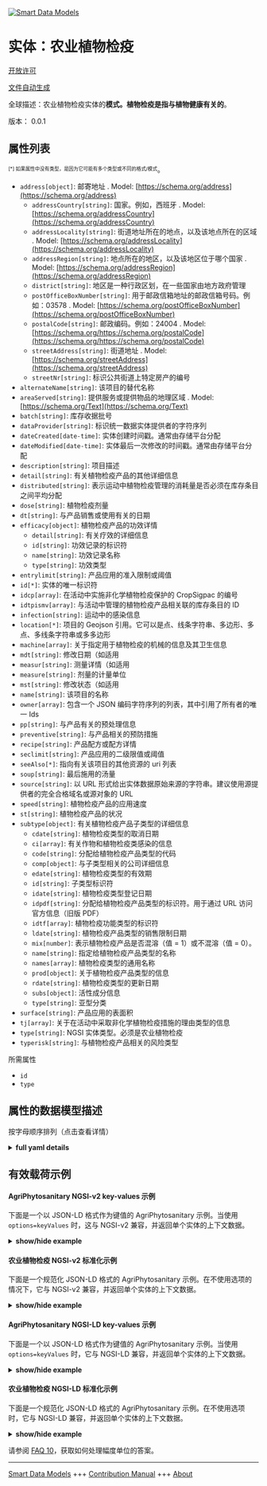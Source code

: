 <!-- 10-Header -->  
[![Smart Data Models](https://smartdatamodels.org/wp-content/uploads/2022/01/SmartDataModels_logo.png "Logo")](https://smartdatamodels.org)  
实体：农业植物检疫  
=========<!-- /10-Header -->  
<!-- 15-License -->  
[开放许可](https://github.com/smart-data-models//dataModel.Agrifood/blob/master/AgriPhytosanitary/LICENSE.md)  
[文件自动生成](https://docs.google.com/presentation/d/e/2PACX-1vTs-Ng5dIAwkg91oTTUdt8ua7woBXhPnwavZ0FxgR8BsAI_Ek3C5q97Nd94HS8KhP-r_quD4H0fgyt3/pub?start=false&loop=false&delayms=3000#slide=id.gb715ace035_0_60)  
<!-- /15-License -->  
<!-- 20-Description -->  
全球描述：农业植物检疫实体的**模式。植物检疫是指与植物健康有关的**。  
版本： 0.0.1  
<!-- /20-Description -->  
<!-- 30-PropertiesList -->  

## 属性列表  

<sup><sub>[*] 如果属性中没有类型，是因为它可能有多个类型或不同的格式/模式</sub></sup>。  
- `address[object]`: 邮寄地址  . Model: [https://schema.org/address](https://schema.org/address)	- `addressCountry[string]`: 国家。例如，西班牙  . Model: [https://schema.org/addressCountry](https://schema.org/addressCountry)  
	- `addressLocality[string]`: 街道地址所在的地点，以及该地点所在的区域  . Model: [https://schema.org/addressLocality](https://schema.org/addressLocality)  
	- `addressRegion[string]`: 地点所在的地区，以及该地区位于哪个国家  . Model: [https://schema.org/addressRegion](https://schema.org/addressRegion)  
	- `district[string]`: 地区是一种行政区划，在一些国家由地方政府管理    
	- `postOfficeBoxNumber[string]`: 用于邮政信箱地址的邮政信箱号码。例如：03578  . Model: [https://schema.org/postOfficeBoxNumber](https://schema.org/postOfficeBoxNumber)  
	- `postalCode[string]`: 邮政编码。例如：24004  . Model: [https://schema.org/https://schema.org/postalCode](https://schema.org/https://schema.org/postalCode)  
	- `streetAddress[string]`: 街道地址  . Model: [https://schema.org/streetAddress](https://schema.org/streetAddress)  
	- `streetNr[string]`: 标识公共街道上特定房产的编号    
- `alternateName[string]`: 该项目的替代名称  - `areaServed[string]`: 提供服务或提供物品的地理区域  . Model: [https://schema.org/Text](https://schema.org/Text)- `batch[string]`: 库存收据批号  - `dataProvider[string]`: 标识统一数据实体提供者的字符序列  - `dateCreated[date-time]`: 实体创建时间戳。通常由存储平台分配  - `dateModified[date-time]`: 实体最后一次修改的时间戳。通常由存储平台分配  - `description[string]`: 项目描述  - `detail[string]`: 有关植物检疫产品的其他详细信息  - `distributed[string]`: 表示运动中植物检疫管理的消耗量是否必须在库存条目之间平均分配  - `dose[string]`: 植物检疫剂量  - `dt[string]`: 与产品销售或使用有关的日期  - `efficacy[object]`: 植物检疫产品的功效详情  	- `detail[string]`: 有关疗效的详细信息    
	- `id[string]`: 功效记录的标识符    
	- `name[string]`: 功效记录名称    
	- `type[string]`: 功效类型    
- `entrylimit[string]`: 产品应用的准入限制或阈值  - `id[*]`: 实体的唯一标识符  - `idcp[array]`: 在活动中实施非化学植物检疫保护的 CropSigpac 的编号  - `idtpismv[array]`: 与活动中管理的植物检疫产品相关联的库存条目的 ID  - `infection[string]`: 运动中的感染信息  - `location[*]`: 项目的 Geojson 引用。它可以是点、线条字符串、多边形、多点、多线条字符串或多多边形  - `machine[array]`: 关于指定用于植物检疫的机械的信息及其卫生信息  - `mdt[string]`: 修改日期（如适用  - `measur[string]`: 测量详情（如适用  - `measure[string]`: 剂量的计量单位  - `mst[string]`: 修改状态（如适用  - `name[string]`: 该项目的名称  - `owner[array]`: 包含一个 JSON 编码字符序列的列表，其中引用了所有者的唯一 Ids  - `pp[string]`: 与产品有关的预处理信息  - `preventive[string]`: 与产品相关的预防措施  - `recipe[string]`: 产品配方或配方详情  - `seclimit[string]`: 产品应用的二级限值或阈值  - `seeAlso[*]`: 指向有关该项目的其他资源的 uri 列表  - `soup[string]`: 最后施用的汤量  - `source[string]`: 以 URL 形式给出实体数据原始来源的字符串。建议使用源提供者的完全合格域名或源对象的 URL  - `speed[string]`: 植物检疫产品的应用速度  - `st[string]`: 植物检疫产品的状况  - `subtype[object]`: 有关植物检疫产品子类型的详细信息  	- `cdate[string]`: 植物检疫类型的取消日期    
	- `ci[array]`: 有关作物和植物检疫类感染的信息    
	- `code[string]`: 分配给植物检疫产品类型的代码    
	- `comp[object]`: 与子类型相关的公司详细信息    
	- `edate[string]`: 植物检疫类型的有效期    
	- `id[string]`: 子类型标识符    
	- `idate[string]`: 植物检疫类型登记日期    
	- `idpdf[string]`: 分配给植物检疫产品类型的标识符。用于通过 URL 访问官方信息（旧版 PDF）    
	- `idtf[array]`: 植物检疫功能类型的标识符    
	- `ldate[string]`: 植物检疫产品类型的销售限制日期    
	- `mix[number]`: 表示植物检疫产品是否混溶（值 = 1）或不混溶（值 = 0）。    
	- `name[string]`: 指定给植物检疫产品类型的名称    
	- `names[array]`: 植物检疫类型的通用名称    
	- `prod[object]`: 关于植物检疫产品类型的信息    
	- `rdate[string]`: 植物检疫类型的更新日期    
	- `subs[object]`: 活性成分信息    
	- `type[string]`: 亚型分类    
- `surface[string]`: 产品应用的表面积  - `tj[array]`: 关于在活动中采取非化学植物检疫措施的理由类型的信息  - `type[string]`: NGSI 实体类型。必须是农业植物检疫  - `typerisk[string]`: 与植物检疫产品相关的风险类型  <!-- /30-PropertiesList -->  
<!-- 35-RequiredProperties -->  
所需属性  
- `id`  - `type`  <!-- /35-RequiredProperties -->  
<!-- 40-NotesYaml -->  
<!-- /40-NotesYaml -->  
<!-- 50-DataModelHeader -->  
## 属性的数据模型描述  
按字母顺序排列（点击查看详情）  
<!-- /50-DataModelHeader -->  
<!-- 60-ModelYaml -->  
<details><summary><strong>full yaml details</strong></summary>    
```yaml  
AgriPhytosanitary:    
  description: Schema for AgriPhytosanitary entity. Phytosanitary means relating to the health of plants    
  properties:    
    address:    
      description: The mailing address    
      properties:    
        addressCountry:    
          description: 'The country. For example, Spain'    
          type: string    
          x-ngsi:    
            model: https://schema.org/addressCountry    
            type: Property    
        addressLocality:    
          description: 'The locality in which the street address is, and which is in the region'    
          type: string    
          x-ngsi:    
            model: https://schema.org/addressLocality    
            type: Property    
        addressRegion:    
          description: 'The region in which the locality is, and which is in the country'    
          type: string    
          x-ngsi:    
            model: https://schema.org/addressRegion    
            type: Property    
        district:    
          description: 'A district is a type of administrative division that, in some countries, is managed by the local government'    
          type: string    
          x-ngsi:    
            type: Property    
        postOfficeBoxNumber:    
          description: 'The post office box number for PO box addresses. For example, 03578'    
          type: string    
          x-ngsi:    
            model: https://schema.org/postOfficeBoxNumber    
            type: Property    
        postalCode:    
          description: 'The postal code. For example, 24004'    
          type: string    
          x-ngsi:    
            model: https://schema.org/https://schema.org/postalCode    
            type: Property    
        streetAddress:    
          description: The street address    
          type: string    
          x-ngsi:    
            model: https://schema.org/streetAddress    
            type: Property    
        streetNr:    
          description: Number identifying a specific property on a public street    
          type: string    
          x-ngsi:    
            type: Property    
      type: object    
      x-ngsi:    
        model: https://schema.org/address    
        type: Property    
    alternateName:    
      description: An alternative name for this item    
      type: string    
      x-ngsi:    
        type: Property    
    areaServed:    
      description: The geographic area where a service or offered item is provided    
      type: string    
      x-ngsi:    
        model: https://schema.org/Text    
        type: Property    
    batch:    
      description: Stock receipt lot number    
      type: string    
      x-ngsi:    
        type: Property    
    dataProvider:    
      description: A sequence of characters identifying the provider of the harmonised data entity    
      type: string    
      x-ngsi:    
        type: Property    
    dateCreated:    
      description: Entity creation timestamp. This will usually be allocated by the storage platform    
      format: date-time    
      type: string    
      x-ngsi:    
        type: Property    
    dateModified:    
      description: Timestamp of the last modification of the entity. This will usually be allocated by the storage platform    
      format: date-time    
      type: string    
      x-ngsi:    
        type: Property    
    description:    
      description: A description of this item    
      type: string    
      x-ngsi:    
        type: Property    
    detail:    
      description: Additional details about the phytosanitary product    
      type: string    
      x-ngsi:    
        type: Property    
    distributed:    
      description: Indicates whether the consumption of the phytosanitary administered in the campaign has to be distributed equally between the stock entries or not    
      type: string    
      x-ngsi:    
        type: Property    
    dose:    
      description: Dose of phytosanitary administered    
      type: string    
      x-ngsi:    
        type: Property    
    dt:    
      description: Date related to the product's distribution or usage    
      type: string    
      x-ngsi:    
        type: Property    
    efficacy:    
      description: Efficacy details of the phytosanitary product    
      properties:    
        detail:    
          description: Detailed information about the efficacy    
          type: string    
          x-ngsi:    
            type: Property    
        id:    
          description: Identifier for the efficacy record    
          type: string    
          x-ngsi:    
            type: Property    
        name:    
          description: Name of the efficacy record    
          type: string    
          x-ngsi:    
            type: Property    
        type:    
          description: Type of efficacy    
          type: string    
          x-ngsi:    
            type: Property    
      type: object    
      x-ngsi:    
        type: Property    
    entrylimit:    
      description: Entry limit or threshold for the product's application    
      type: string    
      x-ngsi:    
        type: Property    
    id:    
      anyOf:    
        - description: Identifier format of any NGSI entity    
          maxLength: 256    
          minLength: 1    
          pattern: ^[\w\-\.\{\}\$\+\*\[\]`|~^@!,:\\]+$    
          type: string    
          x-ngsi:    
            type: Property    
        - description: Identifier format of any NGSI entity    
          format: uri    
          type: string    
          x-ngsi:    
            type: Property    
      description: Unique identifier of the entity    
      x-ngsi:    
        type: Relationship    
    idcp:    
      description: IDs of the CropSigpac on which the non-chemical phytosanitary defense is administered in the campaign    
      items:    
        description: Every element in the CropSigpac on which the non-chemical phytosanitary defense is administered in the campaign    
        type: string    
        x-ngsi:    
          type: Property    
      type: array    
      x-ngsi:    
        type: Property    
    idtpismv:    
      description: IDs of stock entries linked to the phytosanitary product administered in the campaign    
      items:    
        description: Every element of the  stock entries linked to the phytosanitary product administered in the campaign    
        type: string    
        x-ngsi:    
          type: Property    
      type: array    
      x-ngsi:    
        type: Property    
    infection:    
      description: Information about infections that are part of the campaign    
      type: string    
      x-ngsi:    
        type: Property    
    location:    
      description: 'Geojson reference to the item. It can be Point, LineString, Polygon, MultiPoint, MultiLineString or MultiPolygon'    
      oneOf:    
        - description: Geojson reference to the item. Point    
          properties:    
            bbox:    
              items:    
                type: number    
              minItems: 4    
              type: array    
            coordinates:    
              items:    
                type: number    
              minItems: 2    
              type: array    
            type:    
              enum:    
                - Point    
              type: string    
          required:    
            - type    
            - coordinates    
          title: GeoJSON Point    
          type: object    
          x-ngsi:    
            type: GeoProperty    
        - description: Geojson reference to the item. LineString    
          properties:    
            bbox:    
              items:    
                type: number    
              minItems: 4    
              type: array    
            coordinates:    
              items:    
                items:    
                  type: number    
                minItems: 2    
                type: array    
              minItems: 2    
              type: array    
            type:    
              enum:    
                - LineString    
              type: string    
          required:    
            - type    
            - coordinates    
          title: GeoJSON LineString    
          type: object    
          x-ngsi:    
            type: GeoProperty    
        - description: Geojson reference to the item. Polygon    
          properties:    
            bbox:    
              items:    
                type: number    
              minItems: 4    
              type: array    
            coordinates:    
              items:    
                items:    
                  items:    
                    type: number    
                  minItems: 2    
                  type: array    
                minItems: 4    
                type: array    
              type: array    
            type:    
              enum:    
                - Polygon    
              type: string    
          required:    
            - type    
            - coordinates    
          title: GeoJSON Polygon    
          type: object    
          x-ngsi:    
            type: GeoProperty    
        - description: Geojson reference to the item. MultiPoint    
          properties:    
            bbox:    
              items:    
                type: number    
              minItems: 4    
              type: array    
            coordinates:    
              items:    
                items:    
                  type: number    
                minItems: 2    
                type: array    
              type: array    
            type:    
              enum:    
                - MultiPoint    
              type: string    
          required:    
            - type    
            - coordinates    
          title: GeoJSON MultiPoint    
          type: object    
          x-ngsi:    
            type: GeoProperty    
        - description: Geojson reference to the item. MultiLineString    
          properties:    
            bbox:    
              items:    
                type: number    
              minItems: 4    
              type: array    
            coordinates:    
              items:    
                items:    
                  items:    
                    type: number    
                  minItems: 2    
                  type: array    
                minItems: 2    
                type: array    
              type: array    
            type:    
              enum:    
                - MultiLineString    
              type: string    
          required:    
            - type    
            - coordinates    
          title: GeoJSON MultiLineString    
          type: object    
          x-ngsi:    
            type: GeoProperty    
        - description: Geojson reference to the item. MultiLineString    
          properties:    
            bbox:    
              items:    
                type: number    
              minItems: 4    
              type: array    
            coordinates:    
              items:    
                items:    
                  items:    
                    items:    
                      type: number    
                    minItems: 2    
                    type: array    
                  minItems: 4    
                  type: array    
                type: array    
              type: array    
            type:    
              enum:    
                - MultiPolygon    
              type: string    
          required:    
            - type    
            - coordinates    
          title: GeoJSON MultiPolygon    
          type: object    
          x-ngsi:    
            type: GeoProperty    
      x-ngsi:    
        type: GeoProperty    
    machine:    
      description: Information on the machinery assigned to the application of the phytosanitary as well as information on its hygiene    
      items:    
        description: 'Every element of he array of machinery assigned to the application of the phytosanitary '    
        properties:    
          detail:    
            description: This field contains the value associated to the machine    
            type: string    
            x-ngsi:    
              type: Property    
          id:    
            description: Identifier unique of the machine    
            type: string    
            x-ngsi:    
              type: Property    
          idmachine:    
            description: This field contains the value associated to the internal id    
            type: string    
            x-ngsi:    
              type: Property    
          product:    
            description: This field contains the value associated to the product that the machine applies    
            type: string    
            x-ngsi:    
              type: Property    
          type:    
            description: This field contains the type of machine    
            type: string    
            x-ngsi:    
              type: Property    
        type: object    
        x-ngsi:    
          type: Property    
      type: array    
      x-ngsi:    
        type: Property    
    mdt:    
      description: 'Modification date, if applicable'    
      type: string    
      x-ngsi:    
        type: Property    
    measur:    
      description: 'Measurement details, if applicable'    
      type: string    
      x-ngsi:    
        type: Property    
    measure:    
      description: Unit of measure for the dose    
      type: string    
      x-ngsi:    
        type: Property    
    mst:    
      description: 'Modification status, if applicable'    
      type: string    
      x-ngsi:    
        type: Property    
    name:    
      description: The name of this item    
      type: string    
      x-ngsi:    
        type: Property    
    owner:    
      description: A List containing a JSON encoded sequence of characters referencing the unique Ids of the owner(s)    
      items:    
        anyOf:    
          - description: Identifier format of any NGSI entity    
            maxLength: 256    
            minLength: 1    
            pattern: ^[\w\-\.\{\}\$\+\*\[\]`|~^@!,:\\]+$    
            type: string    
            x-ngsi:    
              type: Property    
          - description: Identifier format of any NGSI entity    
            format: uri    
            type: string    
            x-ngsi:    
              type: Property    
        description: Unique identifier of the entity    
        x-ngsi:    
          type: Relationship    
      type: array    
      x-ngsi:    
        type: Property    
    pp:    
      description: Pre-processing information related to the product    
      type: string    
      x-ngsi:    
        type: Property    
    preventive:    
      description: Preventive measures associated with the product    
      type: string    
      x-ngsi:    
        type: Property    
    recipe:    
      description: Recipe or formulation details for the product    
      type: string    
      x-ngsi:    
        type: Property    
    seclimit:    
      description: Secondary limit or threshold for the product's application    
      type: string    
      x-ngsi:    
        type: Property    
    seeAlso:    
      description: list of uri pointing to additional resources about the item    
      oneOf:    
        - items:    
            format: uri    
            type: string    
          minItems: 1    
          type: array    
        - format: uri    
          type: string    
      x-ngsi:    
        type: Property    
    soup:    
      description: Final soup amount administered    
      type: string    
      x-ngsi:    
        type: Property    
    source:    
      description: 'A sequence of characters giving the original source of the entity data as a URL. Recommended to be the fully qualified domain name of the source provider, or the URL to the source object'    
      type: string    
      x-ngsi:    
        type: Property    
    speed:    
      description: Application speed for the phytosanitary product    
      type: string    
      x-ngsi:    
        type: Property    
    st:    
      description: Status of the phytosanitary product    
      type: string    
      x-ngsi:    
        type: Property    
    subtype:    
      description: Detailed information about the subtype of the phytosanitary product    
      properties:    
        cdate:    
          description: Cancellation date of the type of phytosanitary    
          type: string    
          x-ngsi:    
            type: Property    
        ci:    
          description: Information on crops and infections of the phytosanitary type    
          items:    
            description: Every element in the array of crops and infections of the phytosanitary type    
            type: string    
            x-ngsi:    
              type: Property    
          type: array    
          x-ngsi:    
            type: Property    
        code:    
          description: Code assigned to the type of phytosanitary product    
          type: string    
          x-ngsi:    
            type: Property    
        comp:    
          description: Details of the company associated with the subtype    
          properties:    
            id:    
              description: Identifier of the company    
              type: number    
              x-ngsi:    
                type: Property    
            name:    
              description: Name of the company    
              type: string    
              x-ngsi:    
                type: Property    
            type:    
              description: Type of the company    
              type: string    
              x-ngsi:    
                type: Property    
            vat:    
              description: VAT of the company    
              type: string    
              x-ngsi:    
                type: Property    
          type: object    
          x-ngsi:    
            type: Property    
        edate:    
          description: Expiration date of the type of phytosanitary    
          type: string    
          x-ngsi:    
            type: Property    
        id:    
          description: Subtype identifier    
          type: string    
          x-ngsi:    
            type: Property    
        idate:    
          description: Date of registration of the type of phytosanitary    
          type: string    
          x-ngsi:    
            type: Property    
        idpdf:    
          description: Identifier assigned to the type of phytosanitary product. Used to access official information via a URL (old PDF)    
          type: string    
          x-ngsi:    
            type: Property    
        idtf:    
          description: Identifiers of the function types of the phytosanitary type    
          items:    
            description: Every element in the idft array    
            type: number    
            x-ngsi:    
              type: Property    
          type: array    
          x-ngsi:    
            type: Property    
        ldate:    
          description: Sale limit date of the type of phytosanitary product    
          type: string    
          x-ngsi:    
            type: Property    
        mix:    
          description: Indicates whether the phytosanitary product is miscible (value = 1) or not (value = 0)    
          type: number    
          x-ngsi:    
            type: Property    
        name:    
          description: Name assigned to the type of phytosanitary product    
          type: string    
          x-ngsi:    
            type: Property    
        names:    
          description: Common names of the type of phytosanitary    
          items:    
            description: 'Every element in the names array '    
            type: string    
            x-ngsi:    
              type: Property    
          type: array    
          x-ngsi:    
            type: Property    
        prod:    
          description: Information on the types of phytosanitary product    
          properties:    
            id:    
              description: Identifier assigned to the type of phytosanitary product    
              type: number    
              x-ngsi:    
                type: Property    
            name:    
              description: Name assigned to the type of phytosanitary product    
              type: string    
              x-ngsi:    
                type: Property    
            type:    
              description: Type of product    
              type: string    
              x-ngsi:    
                type: Property    
          type: object    
          x-ngsi:    
            type: Property    
        rdate:    
          description: Renewal date of the type of phytosanitary    
          type: string    
          x-ngsi:    
            type: Property    
        subs:    
          description: Information on active ingredients    
          properties:    
            id:    
              description: Identifier assigned to the active matter    
              type: string    
              x-ngsi:    
                type: Property    
            name:    
              description: Name assigned to the active matter    
              type: string    
              x-ngsi:    
                type: Property    
            type:    
              description: Type of substance    
              type: string    
              x-ngsi:    
                type: Property    
          type: object    
          x-ngsi:    
            type: Property    
        type:    
          description: Subtype classification    
          type: string    
          x-ngsi:    
            type: Property    
      type: object    
      x-ngsi:    
        type: Property    
    surface:    
      description: Surface area for application of the product    
      type: string    
      x-ngsi:    
        type: Property    
    tj:    
      description: Information on the types of justification that motivate the administration of non-chemical phytosanitary defense in the campaign    
      items:    
        description: Every element of the array of types of justification that motivate the administration of non-chemical phytosanitary defense    
        type: string    
        x-ngsi:    
          type: Property    
      type: array    
      x-ngsi:    
        type: Property    
    type:    
      description: NGSI Entity Type. It has to be AgriPhytosanitary    
      enum:    
        - AgriPhytosanitary    
      type: string    
      x-ngsi:    
        type: Property    
    typerisk:    
      description: Type of risk associated with the phytosanitary product    
      type: string    
      x-ngsi:    
        type: Property    
  required:    
    - id    
    - type    
  type: object    
  x-derived-from: ""    
  x-disclaimer: 'Redistribution and use in source and binary forms, with or without modification, are permitted  provided that the license conditions are met. Copyleft (c) 2024 Contributors to Smart Data Models Program'    
  x-license-url: https://github.com/smart-data-models/dataModel.Agrifood/blob/master/AgriPhytosanitary/LICENSE.md    
  x-model-schema: https://smart-data-models.github.io/dataModel.Agrifood/AgriPhytosanitary/schema.json    
  x-model-tags: 'Agrifood, AgriPhytosanitary'    
  x-version: 0.0.1    
```  
</details>    
<!-- /60-ModelYaml -->  
<!-- 70-MiddleNotes -->  
<!-- /70-MiddleNotes -->  
<!-- 80-Examples -->  
## 有效载荷示例  
#### AgriPhytosanitary NGSI-v2 key-values 示例  
下面是一个以 JSON-LD 格式作为键值的 AgriPhytosanitary 示例。当使用 `options=keyValues` 时，这与 NGSI-v2 兼容，并返回单个实体的上下文数据。  
<details><summary><strong>show/hide example</strong></summary>    
```json  
{  
    "id": "urn:ngsi-ld:AgriPhytosanitary:2",  
    "type": "AgriPhytosanitary",  
    "dateCreated": "2023-09-25T15:34:21",  
    "dateModified": "2023-09-25T15:34:21",  
    "name": "11179 - Microthiol special disperss",  
    "subtype": {  
        "type": "TypePhytosanitary",  
        "id": "183",  
        "idpdf": "88013",  
        "code": "11179",  
        "name": "Microthiol Special Disperss",  
        "names": [  
            "Colpenn",  
            "Microthiol Special Disperss",  
            "Sulf 80 Wg"  
        ],  
        "idate": "01-01-1970",  
        "rdate": "",  
        "edate": "15-04-2025",  
        "cdate": "",  
        "ldate": "",  
        "mix": 1,  
        "idtf": [  
            11,  
            1  
        ],  
        "comp": {  
            "type": "Company",  
            "id": 1,  
            "name": "Upl Iberia S.a.",  
            "vat": "A08103343"  
        },  
        "subs": {  
            "type": "Substance",  
            "id": "1",  
            "name": "Azufre 80% [Wg] P/P"  
        },  
        "prod": {  
            "type": "TypeProduct",  
            "id": 1,  
            "name": "Producto fitosanitario registrado"  
        },  
        "ci": []  
    },  
    "dose": "1",  
    "measure": "1",  
    "efficacy": {  
        "type": "TypeEfficacy",  
        "id": "1",  
        "name": "Buena",  
        "detail": ""  
    },  
    "typerisk": "1",  
    "infection": "1",  
    "detail": "1",  
    "tj": [],  
    "idtpismv": [],  
    "distributed": "0",  
    "batch": "",  
    "soup": "0",  
    "dt": "0",  
    "mdt": "",  
    "st": "0",  
    "mst": "",  
    "preventive": "0",  
    "pp": "0",  
    "speed": "0",  
    "recipe": "0",  
    "surface": "60.1027",  
    "entrylimit": "0",  
    "seclimit": "0",  
    "machine": [  
        {  
            "type": "MachineInfoPhytosanitary",  
            "id": "1",  
            "product": "Agua",  
            "detail": "",  
            "idmachine": "8"  
        }  
    ],  
    "idcp": [  
        "1",  
        "2",  
        "3",  
        "4",  
        "5",  
        "6",  
        "7",  
        "8",  
        "9",  
        "10",  
        "11",  
        "12"  
    ],  
    "measur": ""  
}  
```  
</details>  
#### 农业植物检疫 NGSI-v2 标准化示例  
下面是一个规范化 JSON-LD 格式的 AgriPhytosanitary 示例。在不使用选项的情况下，它与 NGSI-v2 兼容，并返回单个实体的上下文数据。  
<details><summary><strong>show/hide example</strong></summary>    
```json  
{  
  "id": "urn:ngsi-ld:AgriPhytosanitary:2",  
  "type": "AgriPhytosanitary",  
  "dateCreated": {  
    "type": "DateTime",  
    "value": "2023-09-25T15:34:21.000Z"  
  },  
  "dateModified": {  
    "type": "DateTime",  
    "value": "2023-09-25T15:34:21.000Z"  
  },  
  "name": {  
    "type": "Text",  
    "value": "11179 - Microthiol special disperss"  
  },  
  "subtype": {  
    "type": "StructuredValue",  
    "value": {  
      "type": "TypePhytosanitary",  
      "id": {  
        "type": "Text",  
        "value": "183"  
      },  
      "idpdf": {  
        "type": "Text",  
        "value": "88013"  
      },  
      "code": {  
        "type": "Text",  
        "value": "11179"  
      },  
      "name": {  
        "type": "Text",  
        "value": "Microthiol Special Disperss"  
      },  
      "names": {  
        "type": "StructuredValue",  
        "value": [  
          {  
            "type": "Text",  
            "value": "Colpenn"  
          },  
          {  
            "type": "Text",  
            "value": "Microthiol Special Disperss"  
          },  
          {  
            "type": "Text",  
            "value": "Sulf 80 Wg"  
          }  
        ]  
      },  
      "idate": {  
        "type": "DateTime",  
        "value": "1970-01-01T00:00:00.000Z"  
      },  
      "rdate": {  
        "type": "DateTime",  
        "value": ""  
      },  
      "edate": {  
        "type": "DateTime",  
        "value": "2025-04-15T00:00:00.000Z"  
      },  
      "cdate": {  
        "type": "DateTime",  
        "value": ""  
      },  
      "ldate": {  
        "type": "DateTime",  
        "value": ""  
      },  
      "mix": {  
        "type": "Number",  
        "value": 1  
      },  
      "idtf": {  
        "type": "StructuredValue",  
        "value": [  
          {  
            "type": "Number",  
            "value": 11  
          },  
          {  
            "type": "Number",  
            "value": 1  
          }  
        ]  
      },  
      "comp": {  
        "type": "StructuredValue",  
        "value": {  
          "type": "Company",  
          "id": {  
            "type": "Number",  
            "value": 1  
          },  
          "name": {  
            "type": "Text",  
            "value": "Upl Iberia S.a."  
          },  
          "nif": {  
            "type": "Text",  
            "value": "A08103343"  
          }  
        }  
      },  
      "subs": {  
        "type": "StructuredValue",  
        "value": {  
          "type": "Substance",  
          "id": {  
            "type": "Text",  
            "value": "1"  
          },  
          "name": {  
            "type": "Text",  
            "value": "Azufre 80% [Wg] P/P"  
          }  
        }  
      },  
      "prod": {  
        "type": "StructuredValue",  
        "value": {  
          "type": "TypeProduct",  
          "id": {  
            "type": "Number",  
            "value": 1  
          },  
          "name": {  
            "type": "Text",  
            "value": "Producto fitosanitario registrado"  
          }  
        }  
      },  
      "ci": {  
        "type": "StructuredValue",  
        "value": []  
      }  
    }  
  },  
  "dose": {  
    "type": "Text",  
    "value": "1"  
  },  
  "measure": {  
    "type": "Text",  
    "value": "1"  
  },  
  "efficacy": {  
    "type": "StructuredValue",  
    "value": {  
      "type": "TypeEfficacy",  
      "id": {  
        "type": "Text",  
        "value": "1"  
      },  
      "name": {  
        "type": "Text",  
        "value": "Buena"  
      },  
      "detail": {  
        "type": "Text",  
        "value": ""  
      }  
    }  
  },  
  "typerisk": {  
    "type": "Text",  
    "value": "1"  
  },  
  "infection": {  
    "type": "Text",  
    "value": "1"  
  },  
  "detail": {  
    "type": "Text",  
    "value": "1"  
  },  
  "tj": {  
    "type": "StructuredValue",  
    "value": []  
  },  
  "idtpismv": {  
    "type": "StructuredValue",  
    "value": []  
  },  
  "distributed": {  
    "type": "Text",  
    "value": "0"  
  },  
  "batch": {  
    "type": "Text",  
    "value": ""  
  },  
  "soup": {  
    "type": "Text",  
    "value": "0"  
  },  
  "dt": {  
    "type": "Text",  
    "value": "0"  
  },  
  "mdt": {  
    "type": "Text",  
    "value": ""  
  },  
  "st": {  
    "type": "Text",  
    "value": "0"  
  },  
  "mst": {  
    "type": "Text",  
    "value": ""  
  },  
  "preventive": {  
    "type": "Text",  
    "value": "0"  
  },  
  "pp": {  
    "type": "Text",  
    "value": "0"  
  },  
  "speed": {  
    "type": "Text",  
    "value": "0"  
  },  
  "recipe": {  
    "type": "Text",  
    "value": "0"  
  },  
  "surface": {  
    "type": "Text",  
    "value": "60.1027"  
  },  
  "entrylimit": {  
    "type": "Text",  
    "value": "0"  
  },  
  "seclimit": {  
    "type": "Text",  
    "value": "0"  
  },  
  "machine": {  
    "type": "StructuredValue",  
    "value": []  
  },  
  "idcp": {  
    "type": "StructuredValue",  
    "value": [  
      {  
        "type": "Text",  
        "value": "1"  
      },  
      {  
        "type": "Text",  
        "value": "2"  
      },  
      {  
        "type": "Text",  
        "value": "3"  
      },  
      {  
        "type": "Text",  
        "value": "4"  
      }  
    ]  
  },  
  "measur": {  
    "type": "Text",  
    "value": ""  
  }  
}  
```  
</details>  
#### AgriPhytosanitary NGSI-LD key-values 示例  
下面是一个以 JSON-LD 格式作为键值的 AgriPhytosanitary 示例。当使用 `options=keyValues` 时，它与 NGSI-LD 兼容，并返回单个实体的上下文数据。  
<details><summary><strong>show/hide example</strong></summary>    
```json  
{  
  "id": "urn:ngsi-ld:dataModel:id:DSZK70282457",  
  "type": "AgriPhytosanitary",  
  "dateCreated": "2023-09-25T15:34:21",  
  "dateModified": "2023-09-25T15:34:21",  
  "name": "11179 - Microthiol special disperss",  
  "subtype": {  
    "type": "TypePhytosanitary",  
    "id": "183",  
    "idpdf": "88013",  
    "code": "11179",  
    "name": "Microthiol Special Disperss",  
    "names": [  
      "Colpenn",  
      "Microthiol Special Disperss",  
      "Sulf 80 Wg"  
    ],  
    "idate": "01-01-1970",  
    "rdate": "",  
    "edate": "15-04-2025",  
    "cdate": "",  
    "ldate": "",  
    "mix": 1,  
    "idtf": [  
      11,  
      1  
    ],  
    "comp": {  
      "type": "Company",  
      "id": 1,  
      "name": "Upl Iberia S.a.",  
      "nif": "A08103343"  
    },  
    "subs": {  
      "type": "Substance",  
      "id": "1",  
      "name": "Azufre 80% [Wg] P/P"  
    },  
    "prod": {  
      "type": "TypeProduct",  
      "id": 1,  
      "name": "Producto fitosanitario registrado"  
    },  
    "ci": []  
  },  
  "dose": "1",  
  "measure": "1",  
  "efficacy": {  
    "type": "TypeEfficacy",  
    "id": "1",  
    "name": "Buena",  
    "detail": ""  
  },  
  "typerisk": "1",  
  "infection": "1",  
  "detail": "1",  
  "tj": [],  
  "idtpismv": [],  
  "distributed": "0",  
  "batch": "",  
  "soup": "0",  
  "dt": "0",  
  "mdt": "",  
  "st": "0",  
  "mst": "",  
  "preventive": "0",  
  "pp": "0",  
  "speed": "0",  
  "recipe": "0",  
  "surface": "60.1027",  
  "entrylimit": "0",  
  "seclimit": "0",  
  "machine": [],  
  "idcp": [  
    "1",  
    "2",  
    "3",  
    "4",  
    "5",  
    "6",  
    "7",  
    "8",  
    "9",  
    "10",  
    "11",  
    "12"  
  ],  
  "measur": "",  
  "@context": [  
    "https://raw.githubusercontent.com/smart-data-models/dataModel.Agrifood/master/context.jsonld"  
  ]  
}  
```  
</details>  
#### 农业植物检疫 NGSI-LD 标准化示例  
下面是一个规范化 JSON-LD 格式的 AgriPhytosanitary 示例。在不使用选项时，它与 NGSI-LD 兼容，并返回单个实体的上下文数据。  
<details><summary><strong>show/hide example</strong></summary>    
```json  
{  
  "id": "urn:ngsi-ld:AgriPhytosanitary:2",  
  "type": "AgriPhytosanitary",  
  "dateCreated": {  
    "type": "Property",  
    "value": "2023-09-25T15:34:21.000Z"  
  },  
  "dateModified": {  
    "type": "Property",  
    "value": "2023-09-25T15:34:21.000Z"  
  },  
  "name": {  
    "type": "Property",  
    "value": "11179 - Microthiol special disperss"  
  },  
  "subtype": {  
    "type": "Property",  
    "value": {  
      "type": "TypePhytosanitary",  
      "id": {  
        "type": "Property",  
        "value": "183"  
      },  
      "idpdf": {  
        "type": "Property",  
        "value": "88013"  
      },  
      "code": {  
        "type": "Property",  
        "value": "11179"  
      },  
      "name": {  
        "type": "Property",  
        "value": "Microthiol Special Disperss"  
      },  
      "names": {  
        "type": "Property",  
        "value": [  
          {  
            "type": "Property",  
            "value": "Colpenn"  
          },  
          {  
            "type": "Property",  
            "value": "Microthiol Special Disperss"  
          },  
          {  
            "type": "Property",  
            "value": "Sulf 80 Wg"  
          }  
        ]  
      },  
      "idate": {  
        "type": "Property",  
        "value": "1970-01-01T00:00:00.000Z"  
      },  
      "rdate": {  
        "type": "Property",  
        "value": ""  
      },  
      "edate": {  
        "type": "Property",  
        "value": "2025-04-15T00:00:00.000Z"  
      },  
      "cdate": {  
        "type": "Property",  
        "value": ""  
      },  
      "ldate": {  
        "type": "Property",  
        "value": ""  
      },  
      "mix": {  
        "type": "Property",  
        "value": 1  
      },  
      "idtf": {  
        "type": "Property",  
        "value": [  
          {  
            "type": "Property",  
            "value": 11  
          },  
          {  
            "type": "Property",  
            "value": 1  
          }  
        ]  
      },  
      "comp": {  
        "type": "Property",  
        "value": {  
          "type": "Company",  
          "id": {  
            "type": "Property",  
            "value": 1  
          },  
          "name": {  
            "type": "Property",  
            "value": "Upl Iberia S.a."  
          },  
          "nif": {  
            "type": "Property",  
            "value": "A08103343"  
          }  
        }  
      },  
      "subs": {  
        "type": "Property",  
        "value": {  
          "type": "Substance",  
          "id": {  
            "type": "Property",  
            "value": "1"  
          },  
          "name": {  
            "type": "Property",  
            "value": "Azufre 80% [Wg] P/P"  
          }  
        }  
      },  
      "prod": {  
        "type": "Property",  
        "value": {  
          "type": "TypeProduct",  
          "id": {  
            "type": "Property",  
            "value": 1  
          },  
          "name": {  
            "type": "Property",  
            "value": "Producto fitosanitario registrado"  
          }  
        }  
      },  
      "ci": {  
        "type": "Property",  
        "value": []  
      }  
    }  
  },  
  "dose": {  
    "type": "Property",  
    "value": "1"  
  },  
  "measure": {  
    "type": "Property",  
    "value": "1"  
  },  
  "efficacy": {  
    "type": "Property",  
    "value": {  
      "type": "TypeEfficacy",  
      "id": {  
        "type": "Property",  
        "value": "1"  
      },  
      "name": {  
        "type": "Property",  
        "value": "Buena"  
      },  
      "detail": {  
        "type": "Property",  
        "value": ""  
      }  
    }  
  },  
  "typerisk": {  
    "type": "Property",  
    "value": "1"  
  },  
  "infection": {  
    "type": "Property",  
    "value": "1"  
  },  
  "detail": {  
    "type": "Property",  
    "value": "1"  
  },  
  "tj": {  
    "type": "Property",  
    "value": []  
  },  
  "idtpismv": {  
    "type": "Property",  
    "value": []  
  },  
  "distributed": {  
    "type": "Property",  
    "value": "0"  
  },  
  "batch": {  
    "type": "Property",  
    "value": ""  
  },  
  "soup": {  
    "type": "Property",  
    "value": "0"  
  },  
  "dt": {  
    "type": "Property",  
    "value": "0"  
  },  
  "mdt": {  
    "type": "Property",  
    "value": ""  
  },  
  "st": {  
    "type": "Property",  
    "value": "0"  
  },  
  "mst": {  
    "type": "Property",  
    "value": ""  
  },  
  "preventive": {  
    "type": "Property",  
    "value": "0"  
  },  
  "pp": {  
    "type": "Property",  
    "value": "0"  
  },  
  "speed": {  
    "type": "Property",  
    "value": "0"  
  },  
  "recipe": {  
    "type": "Property",  
    "value": "0"  
  },  
  "surface": {  
    "type": "Property",  
    "value": "60.1027"  
  },  
  "entrylimit": {  
    "type": "Property",  
    "value": "0"  
  },  
  "seclimit": {  
    "type": "Property",  
    "value": "0"  
  },  
  "machine": {  
    "type": "Property",  
    "value": []  
  },  
  "idcp": {  
    "type": "Property",  
    "value": [  
      {  
        "type": "Property",  
        "value": "1"  
      },  
      {  
        "type": "Property",  
        "value": "2"  
      },  
      {  
        "type": "Property",  
        "value": "3"  
      },  
      {  
        "type": "Property",  
        "value": "4"  
      }  
    ]  
  },  
  "measur": {  
    "type": "Property",  
    "value": ""  
  },  
  "@context": [  
    "https://raw.githubusercontent.com/smart-data-models/dataModel.Agrifood/master/context.jsonld"  
  ]  
}  
```  
</details><!-- /80-Examples -->  
<!-- 90-FooterNotes -->  
<!-- /90-FooterNotes -->  
<!-- 95-Units -->  
请参阅 [FAQ 10](https://smartdatamodels.org/index.php/faqs/)，获取如何处理幅度单位的答案。  
<!-- /95-Units -->  
<!-- 97-LastFooter -->  
---  
[Smart Data Models](https://smartdatamodels.org) +++ [Contribution Manual](https://bit.ly/contribution_manual) +++ [About](https://bit.ly/Introduction_SDM)<!-- /97-LastFooter -->  
